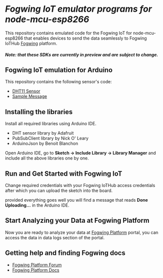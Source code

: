 

# *Fogwing IoT emulator programs for node-mcu-esp8266*

This repository contains emulated code for the Fogwing IoT for node-mcu-esp8266 that enables devices to send the data seamlessly to Fogwing IoTHub [Fogwing](https://enterprise.fogwing.net/) platform.

##### Note: that these SDKs are currently in preview and are subject to change.

## Fogwing IoT emulation for Arduino
This repository contains the following sensor's code:
* [DHT11 Sensor](https://github.com/factana/fogwing-node-mcu-esp8266/tree/main/fw-iothub-dht11-sensor)
* [Sample Message](https://github.com/factana/fogwing-node-mcu-esp8266/tree/main/fw-iothub-sample-payload)


## Installing the libraries
Install all required libraries using Arduino IDE.
* DHT sensor library by Adafruit
* PubSubClient library by Nick O' Leary
* ArduinoJson by Benoit Blanchon

Open Arduino IDE, go to **Sketch -> Include Library -> Library Manager** and include all the above libraries one by one.

## Run and Get Started with Fogwing IoT
Change required credentials with your Fogwing IoTHub access credentials after which you can upload the sketch into the board.

provided everything goes well you will find a message that reads **Done Uploading...** in the Arduino IDE.

## Start Analyzing your Data at Fogwing Platform
Now you are ready to analyze your data at [Fogwing Platform](https://enterprise.fogwing.net/) portal, you can access the data in data logs section of the portal.

## Getting help and finding Fogwing docs
* [Fogwing Platform Forum](https://enterprise.fogwing.net/)
* [Fogwing Platform Docs](https://docs.fogwing.io/)
